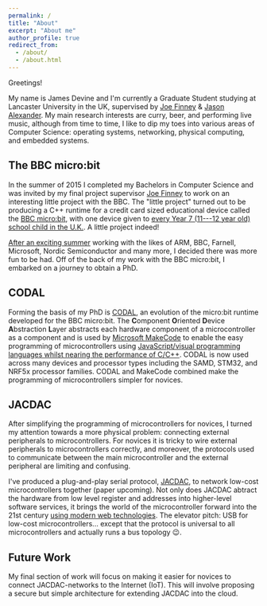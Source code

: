 ```yaml
---
permalink: /
title: "About"
excerpt: "About me"
author_profile: true
redirect_from:
  - /about/
  - /about.html
---
```


Greetings!

My name is James Devine and I'm currently a Graduate Student studying at Lancaster University in the UK, supervised by [Joe Finney](https://www.lancaster.ac.uk/scc/about-us/people/joe-finney) & [Jason Alexander](http://www.jasonalexander.kiwi). My main research interests are curry, beer, and performing live music, although from time to time, I  like to dip my toes into various areas of Computer Science: operating systems, networking, physical computing, and embedded systems.

## The BBC micro:bit

In the summer of 2015 I completed my Bachelors in Computer Science and was invited by my final project supervisor [Joe Finney](https://www.lancaster.ac.uk/scc/about-us/people/joe-finney) to work on an interesting little project with the BBC. The "little project" turned out to be producing a C++ runtime for a credit card sized educational device called the [BBC micro:bit](http://microbit.org), with one device given to [every Year 7 (11---12 year old) school child in the U.K.](https://www.bbc.com/news/technology-33409311). A little project indeed!

[After an exciting summer](http://www.bbc.com/schoolreport/33428970) working with the likes of ARM, BBC, Farnell, Microsoft, Nordic Semiconductor and many more, I decided there was more fun to be had. Off of the back of my work with the BBC micro:bit, I embarked on a journey to obtain a PhD.

## CODAL

Forming the basis of my PhD is [CODAL](https://github.com/lancaster-university/codal), an evolution of the micro:bit runtime developed for the BBC micro:bit. The <b>C</b>omponent <b>O</b>riented <b>D</b>evice <b>A</b>bstraction <b>L</b>ayer abstracts each hardware component of a microcontroller as a component and is used by [Microsoft MakeCode](https://makecode.com) to enable the easy programming of microcontrollers using [JavaScript/visual programming languages whilst nearing the performance of C/C++](https://dl.acm.org/citation.cfm?id=3211335). CODAL is now used across many devices and processor types including the SAMD, STM32, and NRF5x processor families. CODAL and MakeCode combined make the programming of microcontrollers simpler for novices.

## JACDAC

After simplifying the programming of microcontrollers for novices, I turned my attention towards a more physical problem: connecting external peripherals to microcontrollers. For novices it is tricky to wire external peripherals to microcontrollers correctly, and moreover, the protocols used to communicate between the main microcontroller and the external peripheral are limiting and confusing.

I've produced a plug-and-play serial protocol, [JACDAC](https://jacdac.org), to network low-cost microcontrollers together (paper upcoming). Not only does JACDAC abtract the hardware from low level register and addresses into higher-level software services, it brings the world of the microcontroller forward into the 21st century [using modern web technologies](https://github.com/jacdac/jacdac-ts). The elevator pitch: USB for low-cost microcontrollers... except that the protocol is universal to all microcontrollers and actually runs a bus topology 😉.

## Future Work

My final section of work will focus on making it easier for novices to connect JACDAC-networks to the Internet (IoT). This will involve proposing a secure but simple architecture for extending JACDAC into the cloud.
